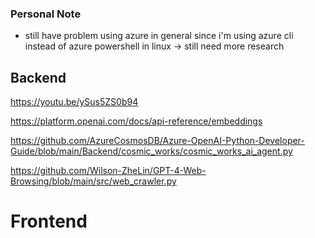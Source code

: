 ### Personal Note

- still have problem using azure in general since i'm using azure cli instead of azure powershell in linux
-> still need more research


## Backend

https://youtu.be/ySus5ZS0b94

https://platform.openai.com/docs/api-reference/embeddings


https://github.com/AzureCosmosDB/Azure-OpenAI-Python-Developer-Guide/blob/main/Backend/cosmic_works/cosmic_works_ai_agent.py

https://github.com/Wilson-ZheLin/GPT-4-Web-Browsing/blob/main/src/web_crawler.py


# Frontend

